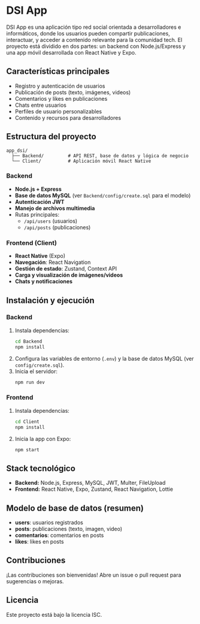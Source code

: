 # DSI App

DSI App es una aplicación tipo red social orientada a desarrolladores e informáticos, donde los usuarios pueden compartir publicaciones, interactuar, y acceder a contenido relevante para la comunidad tech. El proyecto está dividido en dos partes: un backend con Node.js/Express y una app móvil desarrollada con React Native y Expo.

## Características principales
- Registro y autenticación de usuarios
- Publicación de posts (texto, imágenes, videos)
- Comentarios y likes en publicaciones
- Chats entre usuarios
- Perfiles de usuario personalizables
- Contenido y recursos para desarrolladores

## Estructura del proyecto
```
app_dsi/
  ├── Backend/         # API REST, base de datos y lógica de negocio
  └── Client/          # Aplicación móvil React Native
```

### Backend
- **Node.js + Express**
- **Base de datos MySQL** (ver `Backend/config/create.sql` para el modelo)
- **Autenticación JWT**
- **Manejo de archivos multimedia**
- Rutas principales:
  - `/api/users` (usuarios)
  - `/api/posts` (publicaciones)

### Frontend (Client)
- **React Native** (Expo)
- **Navegación**: React Navigation
- **Gestión de estado**: Zustand, Context API
- **Carga y visualización de imágenes/videos**
- **Chats y notificaciones**

## Instalación y ejecución

### Backend
1. Instala dependencias:
   ```bash
   cd Backend
   npm install
   ```
2. Configura las variables de entorno (`.env`) y la base de datos MySQL (ver `config/create.sql`).
3. Inicia el servidor:
   ```bash
   npm run dev
   ```

### Frontend
1. Instala dependencias:
   ```bash
   cd Client
   npm install
   ```
2. Inicia la app con Expo:
   ```bash
   npm start
   ```

## Stack tecnológico
- **Backend:** Node.js, Express, MySQL, JWT, Multer, FileUpload
- **Frontend:** React Native, Expo, Zustand, React Navigation, Lottie

## Modelo de base de datos (resumen)
- **users**: usuarios registrados
- **posts**: publicaciones (texto, imagen, video)
- **comentarios**: comentarios en posts
- **likes**: likes en posts

## Contribuciones
¡Las contribuciones son bienvenidas! Abre un issue o pull request para sugerencias o mejoras.

## Licencia
Este proyecto está bajo la licencia ISC. 
